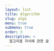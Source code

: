 ```yaml
---
layout: list
title: Algorithm
slug: algo
menu: true
submenu: true
order: 3
description: >
  알고리즘 지식에 관한 글  
---
```

